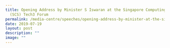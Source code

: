 ```yaml
---
title: Opening Address by Minister S Iswaran at the Singapore Computing Society
  (SCS) Tech3 Forum
permalink: /media-centre/speeches/opening-address-by-minister-at-the-singapore-computing-society-tech3-forum/
date: 2019-07-19
layout: post
description: ""
image: ""
---
```

